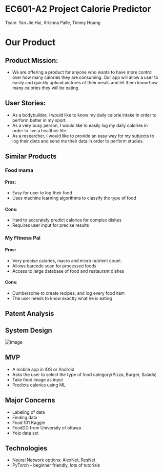 # EC601-A2 Project Calorie Predictor
Team: Yan Jie Hui, Krishna Palle, Timmy Hoang 

# Our Product
## Product Mission:
-	We are offering a product for anyone who wants to have more control over how many calories they are consuming. Our app will allow a user to easily and quickly  upload pictures of their meals and let them know how many calories they will be eating. 
## User Stories:
-	As a bodybuilder, I would like to know my daily calorie intake in order to perform better in my sport.
-	As a very busy person, I would like to easily log my daily calories in order to live a healthier life.
-	As a researcher, I would like to provide an easy way for my subjects to log their diets and send me their data in order to perform studies.
## Similar Products
### Food mama
#### Pros:
-	Easy for user to log their food
-	Uses machine learning algorithms to classify the type of food
#### Cons:
-	Hard to accurately predict calories for complex dishes
-	Requires user input for precise results
### My Fitness Pal
#### Pros:
-	Very precise calories, macro and micro nutrient count.
-	Allows barcode scan for processed foods
-	Access to large database of food and restaurant dishes
#### Cons: 
-	Cumbersome to create recipes, and log every food item
-	The user needs to know exactly what he is eating
## Patent Analysis
## System Design
![image](https://github.com/yanjh95/ECE601F19A2-CaloriePredictor/blob/master/cpDesign.png)
## MVP
-	A mobile app in IOS or Android
-	Asks the user to select the type of food category(Pizza, Burger, Salads) 
-	Take food image as input
-	Predicts calories using ML
## Major Concerns
-	Labeling of data
-	Finding data
-	Food 101 Kaggle
-	FoodDD from University of ottawa
-	Yelp data set
## Technologies
-	Neural Network options: AlexNet, ResNet
-	PyTorch - beginner friendly, lots of tutorials

